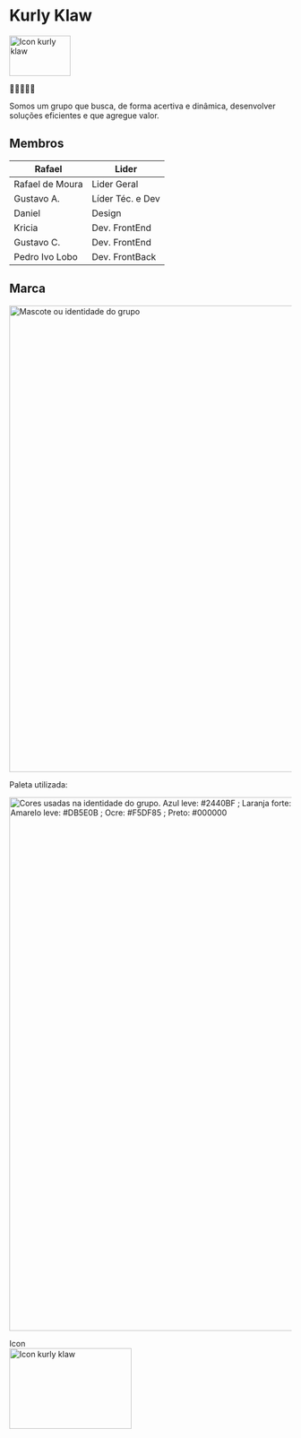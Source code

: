 <!--

**Here are some ideas to get you started:**

🙋‍♀️ A short introduction - what is your organization all about?
🌈 Contribution guidelines - how can the community get involved?
👩‍💻 Useful resources - where can the community find your docs? Is there anything else the community should know?
🍿 Fun facts - what does your team eat for breakfast?
🧙 Remember, you can do mighty things with the power of [Markdown](https://docs.github.com/github/writing-on-github/getting-started-with-writing-and-formatting-on-github/basic-writing-and-formatting-syntax)
-->


# Kurly Klaw 
<img src="https://github.com/user-attachments/assets/2095a7ec-acfc-4982-8bf5-16341179fd90" alt="Icon kurly klaw" width=109 height=72>

🔑🔑🔑🔑🔑

<!--Quem somos-->

Somos um grupo que busca, de forma acertiva e dinâmica, desenvolver soluções eficientes e que agregue valor.



## Membros 
Rafael | Lider
------- | ------
Rafael de Moura | Lider Geral
Gustavo A. | Líder Téc. e Dev
Daniel | Design
Kricia | Dev. FrontEnd
Gustavo C. | Dev. FrontEnd
Pedro Ivo Lobo | Dev. FrontBack

## Marca

<img src="https://github.com/user-attachments/assets/4c5c1420-24ac-474d-a16d-f81866a26a6b" alt="Mascote ou identidade do grupo" width=599 height=833>

Paleta utilizada:

<img src="https://github.com/user-attachments/assets/cb7caa0d-4c83-456e-94b8-0ba2922bf794" alt="Cores usadas na identidade do grupo. Azul leve: #2440BF ; Laranja forte: #6D7FD1 ; Azul marcante: #E3B92D ; Amarelo leve: #DB5E0B ; Ocre: #F5DF85 ; Preto: #000000 " width=800 height=953>

Icon <br>
<img src="https://github.com/user-attachments/assets/2095a7ec-acfc-4982-8bf5-16341179fd90" alt="Icon kurly klaw" width=218 height=144>
